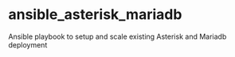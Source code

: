 # ansible_asterisk_mariadb
Ansible playbook to setup and scale existing Asterisk and Mariadb deployment

